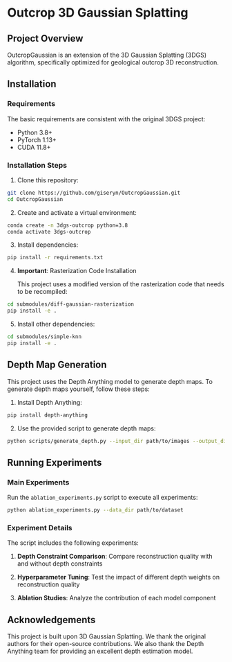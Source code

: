 

# Outcrop 3D Gaussian Splatting

## Project Overview

OutcropGaussian is an extension of the 3D Gaussian Splatting (3DGS) algorithm, specifically optimized for geological outcrop 3D reconstruction.

## Installation

### Requirements

The basic requirements are consistent with the original 3DGS project:

- Python 3.8+
- PyTorch 1.13+
- CUDA 11.8+

### Installation Steps

1. Clone this repository:
```bash
git clone https://github.com/giseryn/OutcropGaussian.git
cd OutcropGaussian
```

2. Create and activate a virtual environment:
```bash
conda create -n 3dgs-outcrop python=3.8
conda activate 3dgs-outcrop
```

3. Install dependencies:
```bash
pip install -r requirements.txt
```

4. **Important**: Rasterization Code Installation
   
   This project uses a modified version of the rasterization code that needs to be recompiled:
```bash
cd submodules/diff-gaussian-rasterization
pip install -e .
```

5. Install other dependencies:
```bash
cd submodules/simple-knn
pip install -e .
```

## Depth Map Generation

This project uses the Depth Anything model to generate depth maps. To generate depth maps yourself, follow these steps:

1. Install Depth Anything:
```bash
pip install depth-anything
```

2. Use the provided script to generate depth maps:
```bash
python scripts/generate_depth.py --input_dir path/to/images --output_dir path/to/depth_maps
```

## Running Experiments

### Main Experiments

Run the `ablation_experiments.py` script to execute all experiments:

```bash
python ablation_experiments.py --data_dir path/to/dataset
```

### Experiment Details

The script includes the following experiments:

1. **Depth Constraint Comparison**: Compare reconstruction quality with and without depth constraints


2. **Hyperparameter Tuning**: Test the impact of different depth weights on reconstruction quality


3. **Ablation Studies**: Analyze the contribution of each model component



## Acknowledgements

This project is built upon 3D Gaussian Splatting. We thank the original authors for their open-source contributions. We also thank the Depth Anything team for providing an excellent depth estimation model.